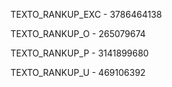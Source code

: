 TEXTO_RANKUP_EXC - 3786464138

TEXTO_RANKUP_O - 265079674

TEXTO_RANKUP_P - 3141899680

TEXTO_RANKUP_U - 469106392